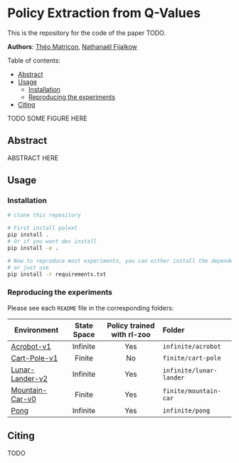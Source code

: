 # Policy Extraction from Q-Values

This is the repository for the code of the paper TODO.

**Authors**:
[Théo Matricon](https://theomat.github.io/), [Nathanaël Fijalkow](https://nathanael-fijalkow.github.io/)

<!-- toc -->
Table of contents:

- [Abstract](#abstract)
- [Usage](#usage)
  - [Installation](#installation)
  - [Reproducing the experiments](#reproducing-the-experiments)
- [Citing](#citing)

<!-- tocstop -->

TODO SOME FIGURE HERE

## Abstract

ABSTRACT HERE

## Usage

### Installation

```bash
# clone this repository

# First install polext
pip install .
# Or if you want dev install
pip install -e .

# Now to reproduce most experiments, you can either install the dependencies individually depending on what you are missing
# or just use
pip install -r requirements.txt
```

### Reproducing the experiments

Please see each ``README`` file in the corresponding folders:

| Environment  | State Space | Policy trained with rl-zoo | Folder |
|--------------|:-----:|:-----------:|:---------|
| [Acrobot-v1](https://www.gymlibrary.dev/environments/classic_control/acrobot/)    | Infinite  |        Yes | `infinite/acrobot` |
| [Cart-Pole-v1](https://www.gymlibrary.dev/environments/classic_control/cart_pole/)    | Finite    |        No  | `finite/cart-pole` |
| [Lunar-Lander-v2](https://www.gymlibrary.dev/environments/box2d/lunar_lander/)    | Infinite  |        Yes | `infinite/lunar-lander` |
| [Mountain-Car-v0](https://www.gymlibrary.dev/environments/classic_control/mountain_car/) | Finite    |        Yes | `finite/mountain-car` |
| [Pong](https://www.gymlibrary.dev/environments/atari/pong/)            | Infinite  |        Yes | `infinite/pong` |

## Citing

TODO
